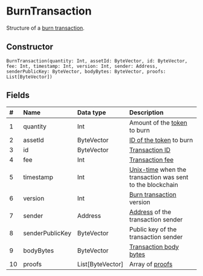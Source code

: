 # BurnTransaction

Structure of a [burn transaction](/blockchain/transaction-type/burn-transaction.md).

## Constructor

``` ride
BurnTransaction(quantity: Int, assetId: ByteVector, id: ByteVector, fee: Int, timestamp: Int, version: Int, sender: Address, senderPublicKey: ByteVector, bodyBytes: ByteVector, proofs: List[ByteVector])
```

## Fields

| # | Name | Data type | Description |
| :--- | :--- | :--- | :--- |
| 1 | quantity | Int | Amount of the [token](/blockchain/token.md) to burn |
| 2 | assetId | ByteVector | [ID of the token](/blockchain/token.md#token-id) to burn |
| 3 | id | ByteVector | [Transaction ID](/blockchain/transaction.md#transaction-id) |
| 4 | fee | Int | [Transaction fee](/blockchain/transaction-fee.md) |
| 5 | timestamp | Int | [Unix-time](https://ru.wikipedia.org/wiki/Unix-время) when the transaction was sent to the blockchain |
| 6 | version | Int | [Burn transaction](/blockchain/transaction-type/burn-transaction.md) version |
| 7 | sender | Address | [Address](/blockchain/address.md) of the transaction sender |
| 8 | senderPublicKey | ByteVector | Public key of the transaction sender  |
| 9 | bodyBytes | ByteVector | [Transaction body bytes](/blockchain/transaction-body-bytes.md) |
| 10 | proofs | List[ByteVector] | Array of [proofs](/blockchain/transaction-proof.md) |
